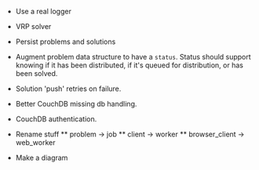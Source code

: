 * Use a real logger
* VRP solver 
* Persist problems and solutions
* Augment problem data structure to have a `status`. Status should support knowing if it has been distributed, if it's queued for distribution, or has been solved.
* Solution 'push' retries on failure.
* Better CouchDB missing db handling.
* CouchDB authentication.

* Rename stuff
** problem -> job
** client -> worker
** browser_client -> web_worker

* Make a diagram